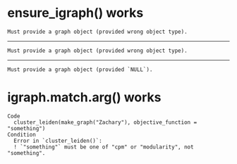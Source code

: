 # ensure_igraph() works

    Must provide a graph object (provided wrong object type).

---

    Must provide a graph object (provided wrong object type).

---

    Must provide a graph object (provided `NULL`).

# igraph.match.arg() works

    Code
      cluster_leiden(make_graph("Zachary"), objective_function = "something")
    Condition
      Error in `cluster_leiden()`:
      ! `"something"` must be one of "cpm" or "modularity", not "something".

